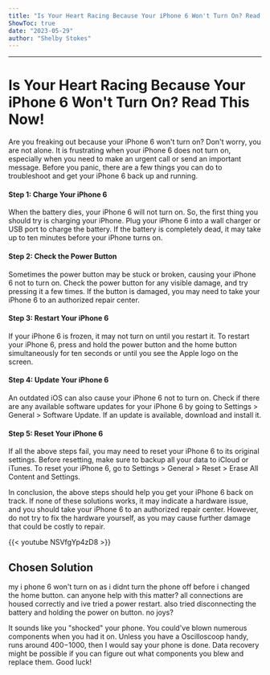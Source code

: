 ```yaml
---
title: "Is Your Heart Racing Because Your iPhone 6 Won't Turn On? Read This Now!"
ShowToc: true 
date: "2023-05-29"
author: "Shelby Stokes"
---
```

*****
# Is Your Heart Racing Because Your iPhone 6 Won't Turn On? Read This Now!

Are you freaking out because your iPhone 6 won't turn on? Don't worry, you are not alone. It is frustrating when your iPhone 6 does not turn on, especially when you need to make an urgent call or send an important message. Before you panic, there are a few things you can do to troubleshoot and get your iPhone 6 back up and running.

#### Step 1: Charge Your iPhone 6

When the battery dies, your iPhone 6 will not turn on. So, the first thing you should try is charging your iPhone. Plug your iPhone 6 into a wall charger or USB port to charge the battery. If the battery is completely dead, it may take up to ten minutes before your iPhone turns on.

#### Step 2: Check the Power Button

Sometimes the power button may be stuck or broken, causing your iPhone 6 not to turn on. Check the power button for any visible damage, and try pressing it a few times. If the button is damaged, you may need to take your iPhone 6 to an authorized repair center.

#### Step 3: Restart Your iPhone 6

If your iPhone 6 is frozen, it may not turn on until you restart it. To restart your iPhone 6, press and hold the power button and the home button simultaneously for ten seconds or until you see the Apple logo on the screen.

#### Step 4: Update Your iPhone 6

An outdated iOS can also cause your iPhone 6 not to turn on. Check if there are any available software updates for your iPhone 6 by going to Settings > General > Software Update. If an update is available, download and install it.

#### Step 5: Reset Your iPhone 6

If all the above steps fail, you may need to reset your iPhone 6 to its original settings. Before resetting, make sure to backup all your data to iCloud or iTunes. To reset your iPhone 6, go to Settings > General > Reset > Erase All Content and Settings.

In conclusion, the above steps should help you get your iPhone 6 back on track. If none of these solutions works, it may indicate a hardware issue, and you should take your iPhone 6 to an authorized repair center. However, do not try to fix the hardware yourself, as you may cause further damage that could be costly to repair.

{{< youtube NSVfgYp4zD8 >}} 



## Chosen Solution
 my i phone 6 won't turn on as i didnt turn the phone off before i changed the home button. can anyone help with this matter? all connections are housed correctly and ive tried a power restart. also tried disconnecting the battery and holding the power on button. no joys?

 It sounds like you "shocked" your phone. You could've blown numerous components when you had it on. Unless you have a  Oscilloscoop handy, runs around  $400-$1000, then I would say your phone is done. Data recovery might be possible if you can  figure out what components you blew and replace them. Good luck!




